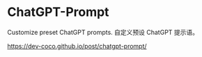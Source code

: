 # ChatGPT-Prompt
Customize preset ChatGPT prompts. 自定义预设 ChatGPT 提示语。

https://dev-coco.github.io/post/chatgpt-prompt/
